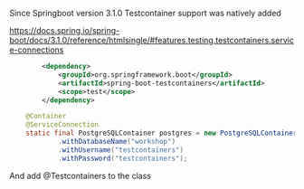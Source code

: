 Since Springboot version 3.1.0 Testcontainer support was natively added

https://docs.spring.io/spring-boot/docs/3.1.0/reference/htmlsingle/#features.testing.testcontainers.service-connections

```xml
		<dependency>
			<groupId>org.springframework.boot</groupId>
			<artifactId>spring-boot-testcontainers</artifactId>
			<scope>test</scope>
		</dependency>
```

```java
    @Container
    @ServiceConnection
    static final PostgreSQLContainer postgres = new PostgreSQLContainer(DockerImageName.parse("postgres:14-alpine"))
            .withDatabaseName("workshop")
            .withUsername("testcontainers")
            .withPassword("testcontainers");
```

And add @Testcontainers to the class
